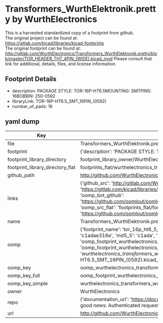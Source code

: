 # Transformers_WurthElektronik.pretty by WurthElectronics  
This is a harvested standardized copy of a footprint from github.  
The original project can be found at:  
https://gitlab.com/kicad/libraries/kicad-footprints  
The original footprint can be found at:
http://gitlab.com/WurthElectronics/Transformers_WurthElektronik.pretty/blob/master/TOR_HEADER_THT_4PIN_(WIDE).kicad_mod
Please consult that link for additional, details, files, and license information.  
## Footprint Details
* description: PACKAGE STYLE: TOR-16P-HT6.5MOUNTING: SMTPINS: 16BOBBIN: 250-0592  
* libraryLink: TOR-16P-HT6.5_SMT_16PIN_(0592)  
* number_of_pads: 16  
## yaml dump  
| Key | Value |  
| --- | --- |  
| file | Transformers_WurthElektronik.pretty/TOR-16P-HT6.5_SMT_16PIN_(0592).kicad_mod |  
| footprint | {'description': 'PACKAGE STYLE: TOR-16P-HT6.5MOUNTING: SMTPINS: 16BOBBIN: 250-0592', 'libraryLink': 'TOR-16P-HT6.5_SMT_16PIN_(0592)', 'number_of_pads': 16} |  
| footprint_library_directory | footprint_library_owner/WurthElectronics_Transformers_WurthElektronik.pretty |  
| footprint_library_directory_flat | footprints_flat/wurthelectronics_transformers_wurthelektronik_tor_16p_ht6_5_smt_16pin_(0592)/working |  
| github_path | http://github.com/WurthElectronics/Transformers_WurthElektronik.pretty/blob/master/TOR-16P-HT6.5_SMT_16PIN_(0592).kicad_mod |  
| links | {'github_src': 'http://gitlab.com/WurthElectronics/Transformers_WurthElektronik.pretty/blob/master/TOR_HEADER_THT_4PIN_(WIDE).kicad_mod', 'github_src_repo': 'https://gitlab.com/kicad/libraries/kicad-footprints', 'oomp_bot': 'footprints/wurthelectronics_transformers_wurthelektronik_tor_16p_ht6_5_smt_16pin_(0592)/working', 'oomp_bot_github': 'https://github.com/oomlout/oomlout_oomp_footprint_bot/tree/main/footprints/wurthelectronics_transformers_wurthelektronik_tor_16p_ht6_5_smt_16pin_(0592)/working', 'oomp_src_flat': 'footprints_flat/footprints_flat/wurthelectronics_transformers_wurthelektronik_tor_16p_ht6_5_smt_16pin_(0592)/working', 'oomp_src_flat_github': 'https://github.com/oomlout/oomlout_oomp_footprint_src/tree/main/footprints_flat/wurthelectronics_transformers_wurthelektronik_tor_16p_ht6_5_smt_16pin_(0592)/working'} |  
| name | Transformers_WurthElektronik.pretty |  
| oomp | {'footprint_name': 'tor_16p_ht6_5_smt_16pin_(0592)', 'library_name': 'transformers_wurthelektronik', 'md5': 'c1adae316e87fda0b1961b2e609c626b', 'md5_10': 'c1adae316e', 'md5_5': 'c1ada', 'md5_6': 'c1adae', 'oomp_key': 'oomp_wurthelectronics_transformers_wurthelektronik_tor_16p_ht6_5_smt_16pin_(0592)', 'oomp_key_extra': 'oomp_footprint_wurthelectronics_transformers_wurthelektronik_tor_16p_ht6_5_smt_16pin_(0592)', 'oomp_key_full': 'oomp_footprint_wurthelectronics_transformers_wurthelektronik_tor_16p_ht6_5_smt_16pin_(0592)_c1adae', 'oomp_key_simple': 'wurthelectronics_transformers_wurthelektronik_tor_16p_ht6_5_smt_16pin_(0592)', 'original_filename': 'Transformers_WurthElektronik.pretty/TOR-16P-HT6.5_SMT_16PIN_(0592).kicad_mod', 'owner_name': 'wurthelectronics'} |  
| oomp_key | oomp_wurthelectronics_transformers_wurthelektronik_tor_16p_ht6_5_smt_16pin_(0592) |  
| oomp_key_full | oomp_footprint_wurthelectronics_transformers_wurthelektronik_tor_16p_ht6_5_smt_16pin_(0592) |  
| oomp_key_simple | wurthelectronics_transformers_wurthelektronik_tor_16p_ht6_5_smt_16pin_(0592) |  
| owner | WurthElectronics |  
| repo | {'documentation_url': 'https://docs.github.com/rest/overview/resources-in-the-rest-api#rate-limiting', 'message': "API rate limit exceeded for 84.66.173.59. (But here's the good news: Authenticated requests get a higher rate limit. Check out the documentation for more details.)"} |  
| url | http://github.com/WurthElectronics/Transformers_WurthElektronik.pretty |  

